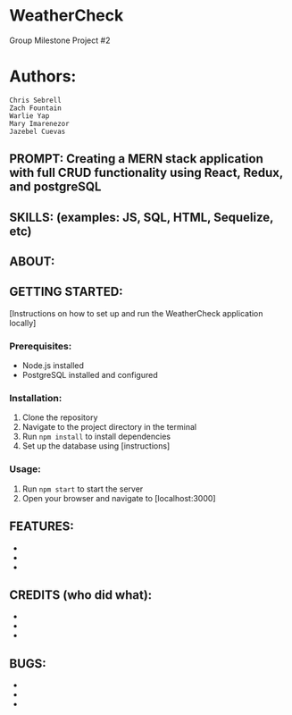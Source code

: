 # WeatherCheck
Group Milestone Project #2

# Authors:
    Chris Sebrell
    Zach Fountain
    Warlie Yap
    Mary Imarenezor
    Jazebel Cuevas

## PROMPT: Creating a MERN stack application with full CRUD functionality using React, Redux, and postgreSQL

## SKILLS: (examples: JS, SQL, HTML, Sequelize, etc)

## ABOUT:

## GETTING STARTED:
[Instructions on how to set up and run the WeatherCheck application locally]

### Prerequisites:
- Node.js installed
- PostgreSQL installed and configured

### Installation:
1. Clone the repository
2. Navigate to the project directory in the terminal
3. Run `npm install` to install dependencies
4. Set up the database using [instructions]

### Usage:
1. Run `npm start` to start the server
2. Open your browser and navigate to [localhost:3000]

## FEATURES:
-
-
-
## CREDITS (who did what):
-
-
-
## BUGS:
-
-
-
